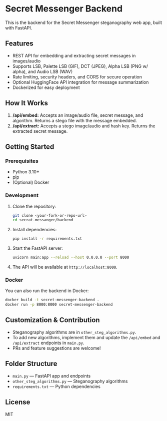 # Secret Messenger Backend

This is the backend for the Secret Messenger steganography web app, built with FastAPI.

## Features
- REST API for embedding and extracting secret messages in images/audio
- Supports LSB, Palette LSB (GIF), DCT (JPEG), Alpha LSB (PNG w/ alpha), and Audio LSB (WAV)
- Rate limiting, security headers, and CORS for secure operation
- Optional HuggingFace API integration for message summarization
- Dockerized for easy deployment

## How It Works
1. **/api/embed:** Accepts an image/audio file, secret message, and algorithm. Returns a stego file with the message embedded.
2. **/api/extract:** Accepts a stego image/audio and hash key. Returns the extracted secret message.

## Getting Started

### Prerequisites
- Python 3.10+
- pip
- (Optional) Docker

### Development
1. Clone the repository:
   ```bash
   git clone <your-fork-or-repo-url>
   cd secrat-messanger/backend
   ```
2. Install dependencies:
   ```bash
   pip install -r requirements.txt
   ```
3. Start the FastAPI server:
   ```bash
   uvicorn main:app --reload --host 0.0.0.0 --port 8000
   ```
4. The API will be available at `http://localhost:8000`.

### Docker
You can also run the backend in Docker:
```bash
docker build -t secret-messenger-backend .
docker run -p 8000:8000 secret-messenger-backend
```

## Customization & Contribution
- Steganography algorithms are in `other_steg_algorithms.py`.
- To add new algorithms, implement them and update the `/api/embed` and `/api/extract` endpoints in `main.py`.
- PRs and feature suggestions are welcome!

## Folder Structure
- `main.py` — FastAPI app and endpoints
- `other_steg_algorithms.py` — Steganography algorithms
- `requirements.txt` — Python dependencies

## License
MIT
